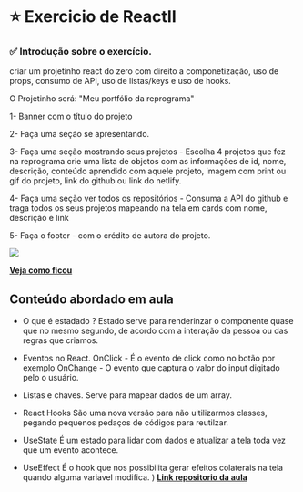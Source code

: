 # ⭐ Exercicio de ReactII 

### ✅ Introdução sobre o exercício.

 criar um projetinho react do zero com direito a componetização, uso de props, consumo de API, uso de listas/keys e uso de hooks.

O Projetinho será: "Meu portfólio da reprograma"

1- Banner com o título do projeto

2- Faça uma seção se apresentando.

3- Faça uma seção mostrando seus projetos - Escolha 4 projetos que fez na reprograma crie uma lista de objetos com as informações de id, nome, descrição, conteúdo aprendido com aquele projeto, imagem com print ou gif do projeto, link do github ou link do netlify.

4- Faça uma seção ver todos os repositórios - Consuma a API do github e traga todos os seus projetos mapeando na tela em cards com nome, descrição e link

5- Faça o footer - com o crédito de autora do projeto.

![](https://whatstube.com.br/wp-content/uploads/2016/10/eu-no-pc.gif)

[**Veja como ficou**](https://www.linkedin.com/posts/coelholetticia_mais-um-projeto-em-react-usando-api-do-github-activity-6952655636119588864-t8p2?utm_source=linkedin_share&utm_medium=member_desktop_web)

## Conteúdo abordado em aula 

* O que é estadado ?
Estado serve para renderinzar o componente quase que no mesmo segundo, de acordo com a interação da pessoa ou das regras que criamos.

* Eventos no React.
OnClick - É o evento de click como no botão por exemplo
OnChange - O evento que captura o valor do input digitado pelo o usuário.

* Listas e chaves.
Serve para mapear dados de um array.

* React Hooks
São uma nova versão para não ultilizarmos classes, pegando pequenos pedaços de códigos para reutilzar.

* UseState 
É um estado para lidar com dados e atualizar a tela toda vez que um evento acontece.

* UseEffect 
É o hook que nos possibilita gerar efeitos colaterais na tela quando alguma variavel modifica.
)
[**Link repositorio da aula**](https://github.com/coelholeticia/On17-TodasEmTech-ReactII)




